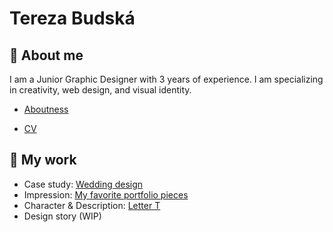 # Tereza Budská
## 🌸 About me
I am a Junior Graphic Designer with 3 years of experience. I am specializing in creativity, web design, and visual
identity.
- [Aboutness](03-aboutness/index.md)

 - [CV](cv-2021-budska.pdf)

## 🤍 My work
 - Case study: [Wedding design](03-aboutness/case-study.md)
 - Impression: [My favorite portfolio pieces](02-impression/02-impression.md)
 - Character & Description: [Letter T](/01-character-description/)
 - Design story (WIP)
